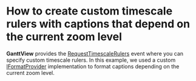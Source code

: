 # How to create custom timescale rulers with captions that depend on the current zoom level


**GanttView** provides the [RequestTimescaleRulers](https://docs.devexpress.com/WPF/DevExpress.Xpf.Gantt.GanttView.RequestTimescaleRulers) event where you can specify custom timescale rulers. In this example, we used a custom [IFormatProvider](https://docs.microsoft.com/en-us/dotnet/api/system.iformatprovider) implementation to format captions depending on the current zoom level.
